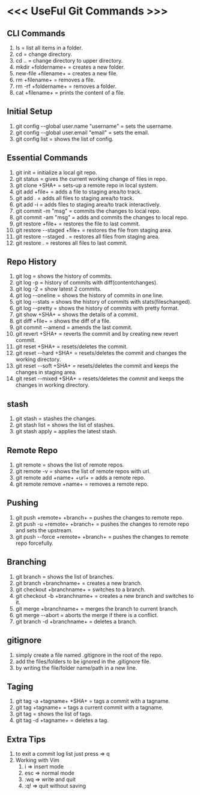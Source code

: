 # <<< UseFul Git Commands >>>

## CLI Commands
1. ls                           = list all items in a folder.
2. cd                           = change directory.
3. cd ..                        = change directory to upper directory.
4. mkdir +foldername+           = creates a new folder.
5. new-file +filename+             = creates a new file.
6. rm +filename+                = removes a file.
7. rm -rf +foldername+          = removes a folder.
8. cat +filename+               = prints the content of a file.

## Initial Setup
1. git config --global user.name "username" = sets the username.
2. git config --global user.email "email"   = sets the email.
3. git config list              = shows the list of config.

## Essential Commands
1. git init                     = initialize a local git repo.
2. git status                   = gives the current working change of files in repo.
3. git clone +SHA+              = sets-up a remote repo in local system.
4. git add +file+               = adds a file to staging area/to track.
5. git add .                    = adds all files to staging area/to track.
6. git add -i                   = adds files to staging area/to track interactively.
7. git commit -m "msg"          = commits the changes to local repo.
8. git commit -am "msg"         = adds and commits the changes to local repo.
9. git restore +file+           = restores the file to last commit.
10. git restore --staged +file+  = restores the file from staging area.
11. git restore --staged .      = restores all files from staging area.
12. git restore .               = restores all files to last commit.


## Repo History
1. git log                      = shows the history of commits.
2. git log -p                   = history of commits with diff(contentchanges).
3. git log -2                   = show latest 2 commits.
4. git log --oneline            = shows the history of commits in one line.
5. git log --stats              = shows the history of commits with stats(fileschanged).
6. git log --pretty             = shows the history of commits with pretty format.
7. git show +SHA+               = shows the details of a commit.
8. git diff +file+              = shows the diff of a file.
9. git commit --amend           = amends the last commit.
10. git revert +SHA+            = reverts the commit and by creating new revert commit.
11. git reset +SHA+             = resets/deletes the commit.
12. git reset --hard +SHA+      = resets/deletes the commit and changes the working directory.
13. git reset --soft +SHA+      = resets/deletes the commit and keeps the changes in staging area.
14. git reset --mixed +SHA+     = resets/deletes the commit and keeps the changes in working directory.

## stash
1. git stash                    = stashes the changes.
2. git stash list               = shows the list of stashes.
3. git stash apply              = applies the latest stash.

## Remote Repo
1. git remote                   = shows the list of remote repos.
2. git remote -v                = shows the list of remote repos with url.
3. git remote add +name+ +url+  = adds a remote repo.
4. git remote remove +name+     = removes a remote repo.

## Pushing
1. git push +remote+ +branch+   = pushes the changes to remote repo.
2. git push -u +remote+ +branch+ = pushes the changes to remote repo and sets the upstream.
3. git push --force +remote+ +branch+ = pushes the changes to remote repo forcefully.

## Branching
1. git branch                   = shows the list of branches.
2. git branch +branchname+      = creates a new branch.
3. git checkout +branchname+    = switches to a branch.
4. git checkout -b +branchname+ = creates a new branch and switches to it.
5. git merge +branchname+       = merges the branch to current branch.
6. git merge --abort            = aborts the merge if there is a conflict.
7. git branch -d +branchname+   = deletes a branch.

## gitignore
1. simply create a file named .gitignore in the root of the repo.
2. add the files/folders to be ignored in the .gitignore file.
3. by writing the file/folder name/path in a new line.

## Taging
1. git tag -a +tagname+ +SHA+   = tags a commit with a tagname.
2. git tag +tagname+            = tags a current commit with a tagname.
3. git tag                      = shows the list of tags.
4. git tag -d +tagname+         = deletes a tag.

## Extra Tips
1. to exit a commit log list just press => q
2. Working with Vim
    1. i => insert mode
    2. esc => normal mode
    3. :wq => write and quit
    4. :q! => quit without saving

